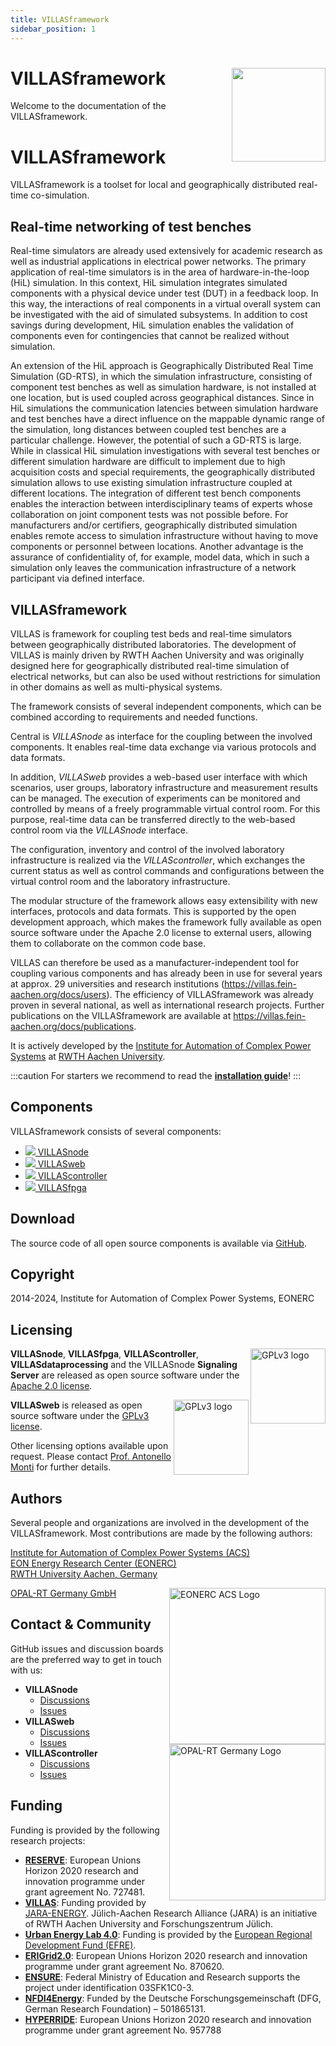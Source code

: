 ```yaml
---
title: VILLASframework
sidebar_position: 1
---
```


# VILLASframework <img src="/img/logos/villas_framework.svg" align="right" width="150px" />

Welcome to the documentation of the VILLASframework.

# VILLASframework

VILLASframework is a toolset for local and geographically distributed real-time co-simulation.

## Real-time networking of test benches

Real-time simulators are already used extensively for academic research as well as industrial applications in electrical power networks.
The primary application of real-time simulators is in the area of hardware-in-the-loop (HiL) simulation.
In this context, HiL simulation integrates simulated components with a physical device under test (DUT) in a feedback loop.
In this way, the interactions of real components in a virtual overall system can be investigated with the aid of simulated subsystems.
In addition to cost savings during development, HiL simulation enables the validation of components even for contingencies that cannot be realized without simulation.

An extension of the HiL approach is Geographically Distributed Real Time Simulation (GD-RTS), in which the simulation infrastructure, consisting of component test benches as well as simulation hardware, is not installed at one location, but is used coupled across geographical distances.
Since in HiL simulations the communication latencies between simulation hardware and test benches have a direct influence on the mappable dynamic range of the simulation, long distances between coupled test benches are a particular challenge.
However, the potential of such a GD-RTS is large.
While in classical HiL simulation investigations with several test benches or different simulation hardware are difficult to implement due to high acquisition costs and special requirements, the geographically distributed simulation allows to use existing simulation infrastructure coupled at different locations.
The integration of different test bench components enables the interaction between interdisciplinary teams of experts whose collaboration on joint component tests was not possible before. 
For manufacturers and/or certifiers, geographically distributed simulation enables remote access to simulation infrastructure without having to move components or personnel between locations.
Another advantage is the assurance of confidentiality of, for example, model data, which in such a simulation only leaves the communication infrastructure of a network participant via defined interface.

## VILLASframework

VILLAS is framework for coupling test beds and real-time simulators between geographically distributed laboratories.
The development of VILLAS is mainly driven by RWTH Aachen University and was originally designed here for geographically distributed real-time simulation of electrical networks, but can also be used without restrictions for simulation in other domains as well as multi-physical systems.

The framework consists of several independent components, which can be combined according to requirements and needed functions.

Central is _VILLASnode_ as interface for the coupling between the involved components.
It enables real-time data exchange via various protocols and data formats.

In addition, _VILLASweb_ provides a web-based user interface with which scenarios, user groups, laboratory infrastructure and measurement results can be managed.
The execution of experiments can be monitored and controlled by means of a freely programmable virtual control room.
For this purpose, real-time data can be transferred directly to the web-based control room via the _VILLASnode_ interface.

The configuration, inventory and control of the involved laboratory infrastructure is realized via the _VILLAScontroller_, which exchanges the current status as well as control commands and configurations between the virtual control room and the laboratory infrastructure.

The modular structure of the framework allows easy extensibility with new interfaces, protocols and data formats.
This is supported by the open development approach, which makes the framework fully available as open source software under the Apache 2.0 license to external users, allowing them to collaborate on the common code base.

VILLAS can therefore be used as a manufacturer-independent tool for coupling various components and has already been in use for several years at approx. 29 universities and research institutions (https://villas.fein-aachen.org/docs/users).
The efficiency of VILLASframework was already proven in several national, as well as international research projects.
Further publications on the VILLASframework are available at https://villas.fein-aachen.org/docs/publications.

It is actively developed by the [Institute for Automation of Complex Power Systems](https://www.acs.eonerc.rwth-aachen.de/) at [RWTH Aachen University](https://www.rwth-aachen.de).

:::caution
For starters we recommend to read the **[installation guide](installation.md)**!
:::

## Components

VILLASframework consists of several components:

<ul style={{listStyleType: 'none', fontSize: '1.5em', fontWeight: 'bold'}}>
    <li><a href="./node/"><img style={{height: '1.5em'}} src="/img/logos/villas_node.svg"></img>       VILLASnode</a></li>
    <li><a href="./web/"><img style={{height: '1.5em'}} src="/img/logos/villas_web.svg"></img>        VILLASweb</a></li>
    <li><a href="./controller/"><img style={{height: '1.5em'}} src="/img/logos/villas_controller.svg"></img> VILLAScontroller</a></li>
    <li><a href="./fpga/"><img style={{height: '1.5em'}} src="/img/logos/villas_fpga.svg"></img>       VILLASfpga</a></li>
</ul>

## Download

The source code of all open source components is available via [GitHub](https://github.com/VILLASframework).

## Copyright

2014-2024, Institute for Automation of Complex Power Systems, EONERC

## Licensing

<img alt="GPLv3 logo" src="/img/logos/gplv3.png" width="120" align="right" />

__VILLASnode__, __VILLASfpga__, __VILLAScontroller__, __VILLASdataprocessing__ and the VILLASnode __Signaling Server__  are released as open source software under the [Apache 2.0 license](https://www.apache.org/licenses/LICENSE-2.0).

<img alt="GPLv3 logo" src="/img/logos/apache.jpg" width="120" align="right" />

 __VILLASweb__ is released as open source software under the [GPLv3 license](https://www.gnu.org/licenses/gpl-3.0.en.html).

Other licensing options available upon request.
Please contact [Prof. Antonello Monti](mailto:amonti@eonerc.rwth-aachen.de) for further details.

## Authors

Several people and organizations are involved in the development of the VILLASframework.
Most contributions are made by the following authors:

[Institute for Automation of Complex Power Systems (ACS)](http://www.acs.eonerc.rwth-aachen.de)  
[EON Energy Research Center (EONERC)](http://www.eonerc.rwth-aachen.de)  
[RWTH University Aachen, Germany](http://www.rwth-aachen.de)  

<img alt="EONERC ACS Logo" src="/img/logos/eonerc_logo.png" align="right" width="250" height="auto" />

[OPAL-RT Germany GmbH](https://www.opal-rt.com/)

<img alt="OPAL-RT Germany Logo" src="/img/logos/opal.jpg" align="right" width="250" height="auto" />

## Contact &amp; Community

GitHub issues and discussion boards are the preferred way to get in touch with us:

- **VILLASnode**
    - [Discussions](https://github.com/VILLASframework/node/discussions)
    - [Issues](https://github.com/VILLASframework/node/issues)
- **VILLASweb**
    - [Discussions](https://github.com/VILLASframework/web/discussions)
    - [Issues](https://github.com/VILLASframework/web/issues)
- **VILLAScontroller**
    - [Discussions](https://github.com/VILLASframework/controller/discussions)
    - [Issues](https://github.com/VILLASframework/controller/issues)

## Funding

Funding is provided by the following research projects:

- **[RESERVE](http://re-serve.eu/)**: European Unions Horizon 2020 research and innovation programme under grant agreement No. 727481.
- **[VILLAS](https://villas.fein-aachen.org/website/)**: Funding provided by [JARA-ENERGY](http://www.jara.org/en/research/energy). Jülich-Aachen Research Alliance (JARA) is an initiative of RWTH Aachen University and Forschungszentrum Jülich.
- **[Urban Energy Lab 4.0](https://www.uel4-0.de/Home/)**: Funding is provided by the [European Regional Development Fund (EFRE)](https://ec.europa.eu/regional_policy/en/funding/erdf/).
- **[ERIGrid2.0](https://erigrid2.eu/)**: European Unions Horizon 2020 research and innovation programme under grant agreement No. 870620.
- **[ENSURE](https://www.kopernikus-projekte.de/projekte/ensure)**: Federal Ministry of Education and Research supports the project under identification 03SFK1C0-3. 
- **[NFDI4Energy](https://nfdi4energy.uol.de/)**: Funded by the Deutsche Forschungsgemeinschaft (DFG, German Research Foundation) – 501865131.
- **[HYPERRIDE](https://hyperride.eu/)**: European Unions Horizon 2020 research and innovation programme under grant agreement No. 957788

